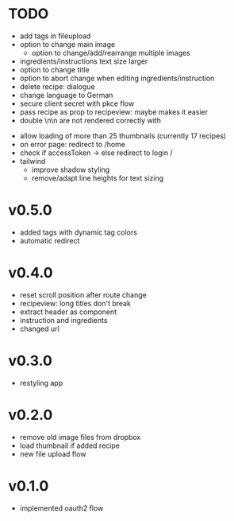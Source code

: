 # TODO
- add tags in fileupload
- option to change main image
  - option to change/add/rearrange multiple images
- ingredients/instructions text size larger
- option to change title
- option to abort change when editing ingredients/instruction
- delete recipe: dialogue
- change language to German
- secure client secret with pkce flow
- pass recipe as prop to recipeview: maybe makes it easier
- double \n\n are not rendered correctly with <p>
- allow loading of more than 25 thumbnails (currently 17 recipes)
- on error page: redirect to /home
- check if accessToken -> else redirect to login /
- tailwind
  - improve shadow styling
  - remove/adapt line heights for text sizing

# v0.5.0
- added tags with dynamic tag colors
- automatic redirect
# v0.4.0
- reset scroll position after route change
- recipeview: long titles don't break
- extract header as component
- instruction and ingredients
- changed url
# v0.3.0
- restyling app
# v0.2.0
- remove old image files from dropbox
- load thumbnail if added recipe
- new file upload flow
# v0.1.0
- implemented oauth2 flow